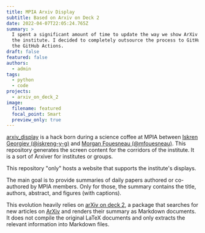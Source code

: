 ```yaml
---
title: MPIA Arxiv Display
subtitle: Based on Arxiv on Deck 2
date: 2022-04-07T22:05:24.765Z
summary: >
  I spent a significant amount of time to update the way we show ArXiv papers at
  the institute. I decided to completely outsource the process to GitHub using
  the GitHub Actions.
draft: false
featured: false
authors:
  - admin
tags:
  - python
  - code
projects:
  - arxiv_on_deck_2
image:
  filename: featured
  focal_point: Smart
  preview_only: true
---
```

[arxiv_display](https://github.com/mpi-astronomy/arxiv_display) is a hack born during a science coffee at MPIA between [Iskren Georgiev (@iskreng-y-g)](https://github.com/iskren-y-g) and [Morgan Fouesneau (@mfouesneau)](https://github.com/mfouesneau). This repository generates the screen content for the corridors of the institute. It is a sort of Arxiver for institutes or groups.

This repository "only" hosts a website that supports the institute's displays.

The main goal is to provide summaries of daily papers authored or co-authored by MPIA members. Only for those, the summary contains the title, authors, abstract, and figures (with captions).

This evolution heavily relies on [arXiv on deck 2](https://mfouesneau.github.io/arxiv_on_deck_2), a package that searches for new articles on [ArXiv](https://arxiv.org/) and renders their summary as Markdown documents. It does not compile the original LaTeX documents and only extracts the relevant information into Markdown files.